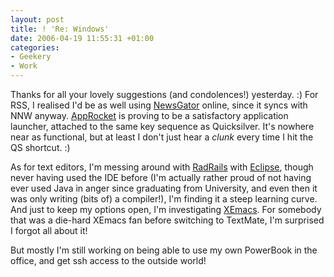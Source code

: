 ```yaml
---
layout: post
title: ! 'Re: Windows'
date: 2006-04-19 11:55:31 +01:00
categories:
- Geekery
- Work
---
```

Thanks for all your lovely suggestions (and condolences!) yesterday. :)  For RSS, I realised I'd be as well using [NewsGator](http://www.newsgator.com/) online, since it syncs with NNW anyway.  [AppRocket](http://www.candylabs.com/approcket/) is proving to be a satisfactory application launcher, attached to the same key sequence as Quicksilver.  It's nowhere near as functional, but at least I don't just hear a *clunk* every time I hit the QS shortcut. :)

As for text editors, I'm messing around with [RadRails](http://www.radrails.org/) with [Eclipse](http://www.eclipse.org), though never having used the IDE before (I'm actually rather proud of not having ever used Java in anger since graduating from University, and even then it was only writing (bits of) a compiler!), I'm finding it a steep learning curve.  And just to keep my options open, I'm investigating [XEmacs](http://www.xemacs.org/).  For somebody that was a die-hard XEmacs fan before switching to TextMate, I'm surprised I forgot all about it!

But mostly I'm still working on being able to use my own PowerBook in the office, and get ssh access to the outside world!
